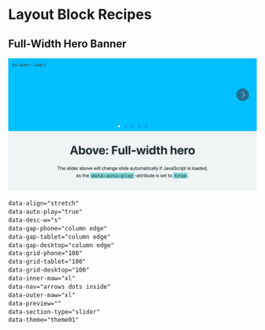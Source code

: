 # Layout Block Recipes

## Full-Width Hero Banner
![](img/recipe01.png)

```html
data-align="stretch"
data-auto-play="true"
data-desc-w="s"	
data-gap-phone="column edge"
data-gap-tablet="column edge"
data-gap-desktop="column edge"
data-grid-phone="100"
data-grid-tablet="100"
data-grid-desktop="100"
data-inner-maw="xl"
data-nav="arrows dots inside"
data-outer-maw="xl"
data-preview=""
data-section-type="slider"
data-theme="theme01"
```